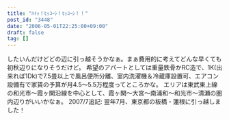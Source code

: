 ```yaml
---
title: "ﾊｲｯ！ﾋｯｺｰｼ！ﾋｯｺｰｼ！！"
post_id: "3448"
date: "2006-05-01T22:25:00+09:00"
draft: false
tag: []
---
```



したいんだけどどの辺に引っ越そうかなぁ。まぁ費用的に考えてどんな早くても初秋辺りになりそうだけど。 希望のアパートとしては重量鉄骨かRC造で、1K(出来れば1Dk)で7.5畳以上で風呂便所分離、室内洗濯機＆冷蔵庫設置可、エアコン設備有で家賃の予算が月4.5～5.5万程度ってところかな。 エリアは東武東上線の和光市～霞ヶ関沿線を中心として、霞ヶ関～大宮～南浦和～和光市～清瀬の圏内辺りがいいかなぁ。  2007/7追記: 翌年7月、東京都の板橋・蓮根に引っ越しました！
